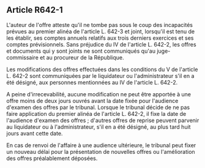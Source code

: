 Article R642-1
----
L'auteur de l'offre atteste qu'il ne tombe pas sous le coup des incapacités
prévues au premier alinéa de l'article L. 642-3 et joint, lorsqu'il est tenu de
les établir, ses comptes annuels relatifs aux trois derniers exercices et ses
comptes prévisionnels. Sans préjudice du IV de l'article L. 642-2, les offres et
documents qui y sont joints ne sont communiqués qu'au juge-commissaire et au
procureur de la République.

Les modifications des offres effectuées dans les conditions du V de l'article L.
642-2 sont communiquées par le liquidateur ou l'administrateur s'il en a été
désigné, aux personnes mentionnées au IV de l'article L. 642-2.

A peine d'irrecevabilité, aucune modification ne peut être apportée à une offre
moins de deux jours ouvrés avant la date fixée pour l'audience d'examen des
offres par le tribunal. Lorsque le tribunal décide de ne pas faire application
du premier alinéa de l'article L. 642-2, il fixe la date de l'audience d'examen
des offres ; d'autres offres de reprise peuvent parvenir au liquidateur ou à
l'administrateur, s'il en a été désigné, au plus tard huit jours avant cette
date.

En cas de renvoi de l'affaire à une audience ultérieure, le tribunal peut fixer
un nouveau délai pour la présentation de nouvelles offres ou l'amélioration des
offres préalablement déposées.

